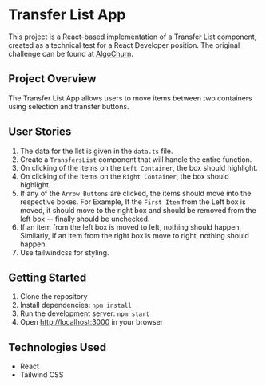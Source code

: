# Transfer List App

This project is a React-based implementation of a Transfer List component, created as a technical test for a React Developer position. The original challenge can be found at [AlgoChurn](https://www.algochurn.com/frontend/transfer-list).

## Project Overview

The Transfer List App allows users to move items between two containers using selection and transfer buttons.

## User Stories

1. The data for the list is given in the `data.ts` file.
2. Create a `TransfersList` component that will handle the entire function.
3. On clicking of the items on the `Left Container`, the box should highlight.
4. On clicking of the items on the `Right Container`, the box should highlight.
5. If any of the `Arrow Buttons` are clicked, the items should move into the respective boxes. For Example, If the `First Item` from the Left box is moved, it should move to the right box and should be removed from the left box -- finally should be unchecked.
6. If an item from the left box is moved to left, nothing should happen. Similarly, if an item from the right box is move to right, nothing should happen.
7. Use tailwindcss for styling.

## Getting Started

1. Clone the repository
2. Install dependencies: `npm install`
3. Run the development server: `npm start`
4. Open [http://localhost:3000](http://localhost:3000) in your browser

## Technologies Used

- React
- Tailwind CSS
